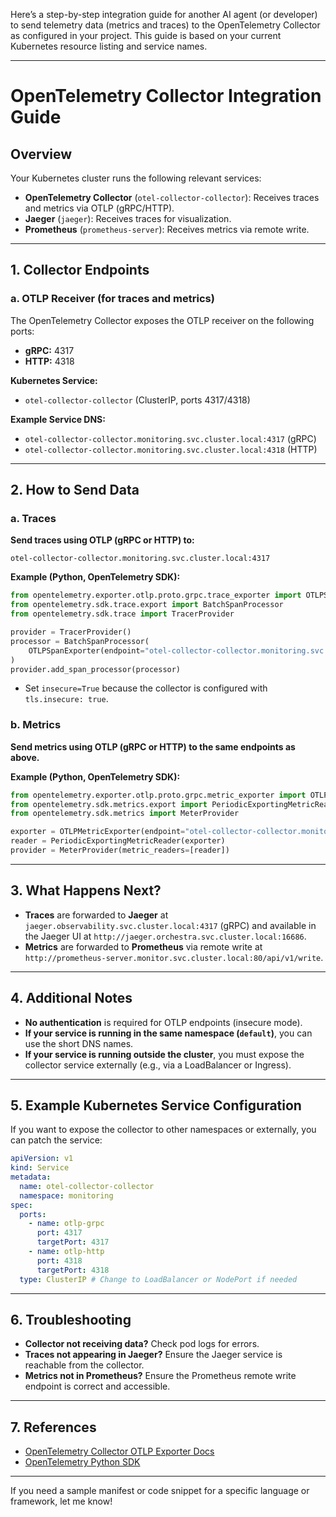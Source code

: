 Here’s a step-by-step integration guide for another AI agent (or developer) to send telemetry data (metrics and traces) to the OpenTelemetry Collector as configured in your project. This guide is based on your current Kubernetes resource listing and service names.

---

# OpenTelemetry Collector Integration Guide

## Overview

Your Kubernetes cluster runs the following relevant services:
- **OpenTelemetry Collector** (`otel-collector-collector`): Receives traces and metrics via OTLP (gRPC/HTTP).
- **Jaeger** (`jaeger`): Receives traces for visualization.
- **Prometheus** (`prometheus-server`): Receives metrics via remote write.

---

## 1. Collector Endpoints

### a. OTLP Receiver (for traces and metrics)
The OpenTelemetry Collector exposes the OTLP receiver on the following ports:
- **gRPC:** 4317
- **HTTP:** 4318

**Kubernetes Service:**
- `otel-collector-collector` (ClusterIP, ports 4317/4318)

**Example Service DNS:**
- `otel-collector-collector.monitoring.svc.cluster.local:4317` (gRPC)
- `otel-collector-collector.monitoring.svc.cluster.local:4318` (HTTP)

---

## 2. How to Send Data

### a. Traces

**Send traces using OTLP (gRPC or HTTP) to:**
```
otel-collector-collector.monitoring.svc.cluster.local:4317
```

**Example (Python, OpenTelemetry SDK):**
```python
from opentelemetry.exporter.otlp.proto.grpc.trace_exporter import OTLPSpanExporter
from opentelemetry.sdk.trace.export import BatchSpanProcessor
from opentelemetry.sdk.trace import TracerProvider

provider = TracerProvider()
processor = BatchSpanProcessor(
    OTLPSpanExporter(endpoint="otel-collector-collector.monitoring.svc.cluster.local:4317", insecure=True)
)
provider.add_span_processor(processor)
```
- Set `insecure=True` because the collector is configured with `tls.insecure: true`.

### b. Metrics

**Send metrics using OTLP (gRPC or HTTP) to the same endpoints as above.**

**Example (Python, OpenTelemetry SDK):**
```python
from opentelemetry.exporter.otlp.proto.grpc.metric_exporter import OTLPMetricExporter
from opentelemetry.sdk.metrics.export import PeriodicExportingMetricReader
from opentelemetry.sdk.metrics import MeterProvider

exporter = OTLPMetricExporter(endpoint="otel-collector-collector.monitoring.svc.cluster.local:4317", insecure=True)
reader = PeriodicExportingMetricReader(exporter)
provider = MeterProvider(metric_readers=[reader])
```

---

## 3. What Happens Next?

- **Traces** are forwarded to **Jaeger** at `jaeger.observability.svc.cluster.local:4317` (gRPC) and available in the Jaeger UI at `http://jaeger.orchestra.svc.cluster.local:16686`.
- **Metrics** are forwarded to **Prometheus** via remote write at `http://prometheus-server.monitor.svc.cluster.local:80/api/v1/write`.

---

## 4. Additional Notes

- **No authentication** is required for OTLP endpoints (insecure mode).
- **If your service is running in the same namespace (`default`)**, you can use the short DNS names.
- **If your service is running outside the cluster**, you must expose the collector service externally (e.g., via a LoadBalancer or Ingress).

---

## 5. Example Kubernetes Service Configuration

If you want to expose the collector to other namespaces or externally, you can patch the service:
```yaml
apiVersion: v1
kind: Service
metadata:
  name: otel-collector-collector
  namespace: monitoring
spec:
  ports:
    - name: otlp-grpc
      port: 4317
      targetPort: 4317
    - name: otlp-http
      port: 4318
      targetPort: 4318
  type: ClusterIP # Change to LoadBalancer or NodePort if needed
```

---

## 6. Troubleshooting

- **Collector not receiving data?** Check pod logs for errors.
- **Traces not appearing in Jaeger?** Ensure the Jaeger service is reachable from the collector.
- **Metrics not in Prometheus?** Ensure the Prometheus remote write endpoint is correct and accessible.

---

## 7. References

- [OpenTelemetry Collector OTLP Exporter Docs](https://opentelemetry.io/docs/collector/configuration/#otlp)
- [OpenTelemetry Python SDK](https://opentelemetry.io/docs/instrumentation/python/exporters/)

---

If you need a sample manifest or code snippet for a specific language or framework, let me know!
